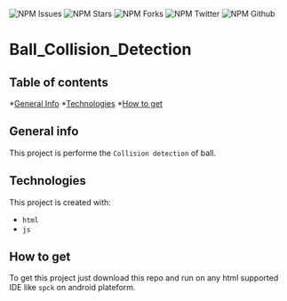 ![NPM Issues](https://img.shields.io/github/issues/prabhu1122/Ball_Collision_Detection)
![NPM Stars](https://img.shields.io/github/stars/prabhu1122/Ball_Collision_Detection)
![NPM Forks](https://img.shields.io/github/forks/prabhu1122/Ball_Collision_Detection)
![NPM Twitter](https://img.shields.io/twitter/url?url=http%3A%2F%2Ftwitter.com%2FPrabhat84684469)
![NPM Github](https://img.shields.io/github/followers/prabhu1122?color=orange&logo=github&logoColor=black&style=plastic)

# Ball_Collision_Detection
## Table of contents
*[General Info](#general-info)
*[Technologies](#technologies)
*[How to get](#how-to-get)

## General info
This project is performe the `Collision detection` of ball.

## Technologies
This project is created with:
* `html`
* `js`

## How to get
To get this project just download this repo and run on any html supported IDE like `spck` on android plateform.
